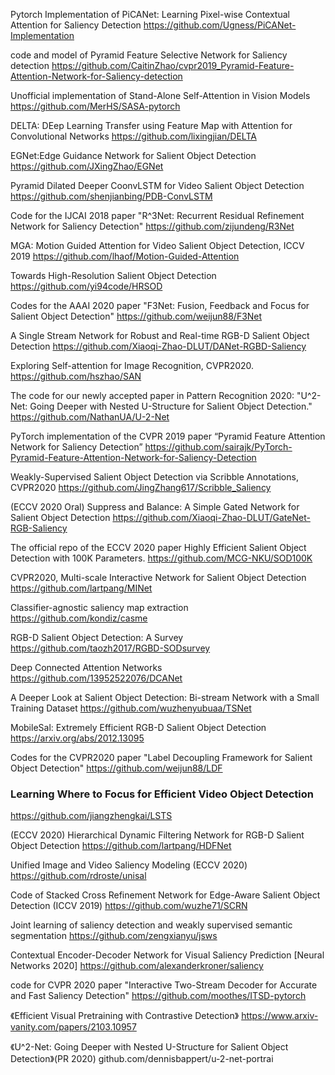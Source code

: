Pytorch Implementation of PiCANet: Learning Pixel-wise Contextual Attention for Saliency Detection
https://github.com/Ugness/PiCANet-Implementation

code and model of Pyramid Feature Selective Network for Saliency detection
https://github.com/CaitinZhao/cvpr2019_Pyramid-Feature-Attention-Network-for-Saliency-detection

Unofficial implementation of Stand-Alone Self-Attention in Vision Models
https://github.com/MerHS/SASA-pytorch

DELTA: DEep Learning Transfer using Feature Map with Attention for Convolutional Networks
https://github.com/lixingjian/DELTA

EGNet:Edge Guidance Network for Salient Object Detection
https://github.com/JXingZhao/EGNet

Pyramid Dilated Deeper CoonvLSTM for Video Salient Object Detection
https://github.com/shenjianbing/PDB-ConvLSTM

Code for the IJCAI 2018 paper "R^3Net: Recurrent Residual Refinement Network for Saliency Detection"
https://github.com/zijundeng/R3Net

MGA: Motion Guided Attention for Video Salient Object Detection, ICCV 2019
https://github.com/lhaof/Motion-Guided-Attention

Towards High-Resolution Salient Object Detection
https://github.com/yi94code/HRSOD

Codes for the AAAI 2020 paper "F3Net: Fusion, Feedback and Focus for Salient Object Detection" 
https://github.com/weijun88/F3Net

A Single Stream Network for Robust and Real-time RGB-D Salient Object Detection
https://github.com/Xiaoqi-Zhao-DLUT/DANet-RGBD-Saliency

Exploring Self-attention for Image Recognition, CVPR2020.
https://github.com/hszhao/SAN

The code for our newly accepted paper in Pattern Recognition 2020: "U^2-Net: Going Deeper with Nested U-Structure for Salient Object Detection."
https://github.com/NathanUA/U-2-Net

PyTorch implementation of the CVPR 2019 paper “Pyramid Feature Attention Network for Saliency Detection”
https://github.com/sairajk/PyTorch-Pyramid-Feature-Attention-Network-for-Saliency-Detection

Weakly-Supervised Salient Object Detection via Scribble Annotations, CVPR2020
https://github.com/JingZhang617/Scribble_Saliency

(ECCV 2020 Oral) Suppress and Balance: A Simple Gated Network for Salient Object Detection
https://github.com/Xiaoqi-Zhao-DLUT/GateNet-RGB-Saliency

The official repo of the ECCV 2020 paper Highly Efficient Salient Object Detection with 100K Parameters.
https://github.com/MCG-NKU/SOD100K

CVPR2020, Multi-scale Interactive Network for Salient Object Detection
https://github.com/lartpang/MINet

Classifier-agnostic saliency map extraction
https://github.com/kondiz/casme

RGB-D Salient Object Detection: A Survey
https://github.com/taozh2017/RGBD-SODsurvey

Deep Connected Attention Networks
https://github.com/13952522076/DCANet

A Deeper Look at Salient Object Detection: Bi-stream Network with a Small Training Dataset
https://github.com/wuzhenyubuaa/TSNet

MobileSal: Extremely Efficient RGB-D Salient Object Detection
https://arxiv.org/abs/2012.13095

Codes for the CVPR2020 paper "Label Decoupling Framework for Salient Object Detection"
https://github.com/weijun88/LDF

###  Learning Where to Focus for Efficient Video Object Detection
https://github.com/jiangzhengkai/LSTS

(ECCV 2020) Hierarchical Dynamic Filtering Network for RGB-D Salient Object Detection
https://github.com/lartpang/HDFNet

Unified Image and Video Saliency Modeling (ECCV 2020)
https://github.com/rdroste/unisal

Code of Stacked Cross Refinement Network for Edge-Aware Salient Object Detection (ICCV 2019)
https://github.com/wuzhe71/SCRN

Joint learning of saliency detection and weakly supervised semantic segmentation
https://github.com/zengxianyu/jsws

Contextual Encoder-Decoder Network for Visual Saliency Prediction [Neural Networks 2020]
https://github.com/alexanderkroner/saliency

code for CVPR 2020 paper "Interactive Two-Stream Decoder for Accurate and Fast Saliency Detection"
https://github.com/moothes/ITSD-pytorch

《Efficient Visual Pretraining with Contrastive Detection》
https://www.arxiv-vanity.com/papers/2103.10957

《U^2-Net: Going Deeper with Nested U-Structure for Salient Object Detection》(PR 2020) 
github.com/dennisbappert/u-2-net-portrai